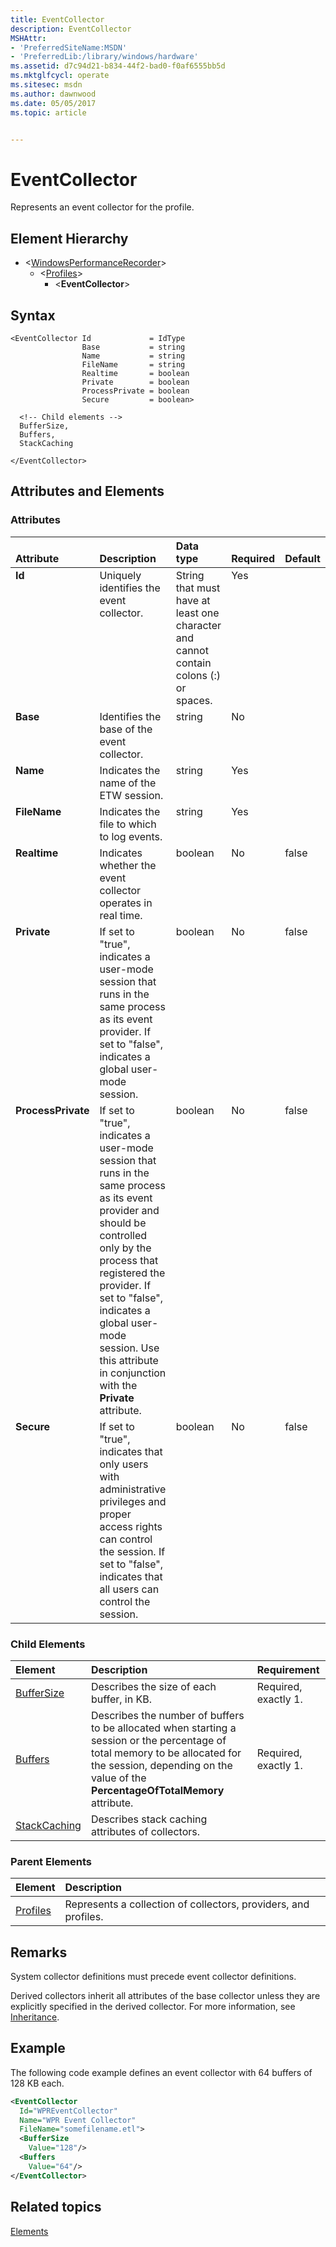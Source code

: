 ```yaml
---
title: EventCollector
description: EventCollector
MSHAttr:
- 'PreferredSiteName:MSDN'
- 'PreferredLib:/library/windows/hardware'
ms.assetid: d7c94d21-b834-44f2-bad0-f0af6555bb5d
ms.mktglfcycl: operate
ms.sitesec: msdn
ms.author: dawnwood
ms.date: 05/05/2017
ms.topic: article


---
```



# EventCollector

Represents an event collector for the profile.


## Element Hierarchy

* \<[WindowsPerformanceRecorder](windowsperformancerecorder.md)\>
  * \<[Profiles](profiles.md)\>
    * \<**EventCollector**\>


## Syntax

```
<EventCollector Id             = IdType
                Base           = string
                Name           = string
                FileName       = string
                Realtime       = boolean
                Private        = boolean
                ProcessPrivate = boolean
                Secure         = boolean>

  <!-- Child elements -->
  BufferSize,
  Buffers,
  StackCaching

</EventCollector>
```


## Attributes and Elements


### Attributes

<table>
<thead align="left" valign="bottom">
<tr class="header">
<th>Attribute</th>
<th>Description</th>
<th>Data type</th>
<th>Required</th>
<th>Default</th>
</tr>
</thead>
<tbody align="left" valign="top">
<tr class="odd">
<td><strong>Id</strong></td>
<td>Uniquely identifies the event collector.</td>
<td>String that must have at least one character and cannot contain colons (:) or spaces.</td>
<td>Yes</td>
<td></td>
</tr>
<tr class="even">
<td><strong>Base</strong></td>
<td>Identifies the base of the event collector.</td>
<td>string</td>
<td>No</td>
<td></td>
</tr>
<tr class="odd">
<td><strong>Name</strong></td>
<td>Indicates the name of the ETW session.</td>
<td>string</td>
<td>Yes</td>
<td></td>
</tr>
<tr class="even">
<td><strong>FileName</strong></td>
<td>Indicates the file to which to log events.</td>
<td>string</td>
<td>Yes</td>
<td></td>
</tr>
<tr class="odd">
<td><strong>Realtime</strong></td>
<td>Indicates whether the event collector operates in real time.</td>
<td>boolean</td>
<td>No</td>
<td>false</td>
</tr>
<tr class="even">
<td><strong>Private</strong></td>
<td>If set to &quot;true&quot;, indicates a user-mode session that runs in the same process as its event provider. If set to &quot;false&quot;, indicates a global user-mode session.</td>
<td>boolean</td>
<td>No</td>
<td>false</td>
</tr>
<tr class="odd">
<td><strong>ProcessPrivate</strong></td>
<td>If set to &quot;true&quot;, indicates a user-mode session that runs in the same process as its event provider and should be controlled only by the process that registered the provider. If set to &quot;false&quot;, indicates a global user-mode session. Use this attribute in conjunction with the <strong>Private</strong> attribute.</td>
<td>boolean</td>
<td>No</td>
<td>false</td>
</tr>
<tr class="even">
<td><strong>Secure</strong></td>
<td>If set to &quot;true&quot;, indicates that only users with administrative privileges and proper access rights can control the session. If set to &quot;false&quot;, indicates that all users can control the session.</td>
<td>boolean</td>
<td>No</td>
<td>false</td>
</tr>
</tbody>
</table>


### Child Elements

| Element                         | Description                                                                                                                                                                                                     | Requirement          |
| :------------------------------ | :-------------------------------------------------------------------------------------------------------------------------------------------------------------------------------------------------------------- | :------------------- |
| [BufferSize](buffersize.md)     | Describes the size of each buffer, in KB.                                                                                                                                                                       | Required, exactly 1. |
| [Buffers](buffers.md)           | Describes the number of buffers to be allocated when starting a session or the percentage of total memory to be allocated for the session, depending on the value of the **PercentageOfTotalMemory** attribute. | Required, exactly 1. |
| [StackCaching](stackcaching.md) | Describes stack caching attributes of collectors.                                                                                                                                                               |                      |


### Parent Elements

| Element                 | Description                                                     |
| :---------------------- | :-------------------------------------------------------------- |
| [Profiles](profiles.md) | Represents a collection of collectors, providers, and profiles. |


## Remarks

System collector definitions must precede event collector definitions.

Derived collectors inherit all attributes of the base collector unless they are explicitly specified in the derived collector. For more information, see [Inheritance](inheritance.md).


## Example

The following code example defines an event collector with 64 buffers of 128 KB each.

```xml
<EventCollector
  Id="WPREventCollector"
  Name="WPR Event Collector"
  FileName="somefilename.etl"> 
  <BufferSize
    Value="128"/> 
  <Buffers
    Value="64"/>
</EventCollector>
```


## Related topics

[Elements](elements.md)

